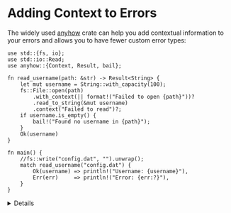 # Adding Context to Errors

The widely used [anyhow](https://docs.rs/anyhow/) crate can help you add
contextual information to your errors and allows you to have fewer custom error
types:

```rust,editable,compile_fail
use std::{fs, io};
use std::io::Read;
use anyhow::{Context, Result, bail};

fn read_username(path: &str) -> Result<String> {
    let mut username = String::with_capacity(100);
    fs::File::open(path)
        .with_context(|| format!("Failed to open {path}"))?
        .read_to_string(&mut username)
        .context("Failed to read")?;
    if username.is_empty() {
        bail!("Found no username in {path}");
    }
    Ok(username)
}

fn main() {
    //fs::write("config.dat", "").unwrap();
    match read_username("config.dat") {
        Ok(username) => println!("Username: {username}"),
        Err(err)     => println!("Error: {err:?}"),
    }
}
```

<details>

- `anyhow::Result<V>` is a type alias for `Result<V, anyhow::Error>`.
- `anyhow::Error` is essentially a wrapper around `Box<dyn Error>`. As such it's
  again generally not a good choice for the public API of a library, but is
  widely used in applications.
- Actual error type inside of it can be extracted for examination if necessary.
- Functionality provided by `anyhow::Result<T>` may be familiar to Go
  developers, as it provides similar usage patterns and ergonomics to
  `(T, error)` from Go.

</details>
